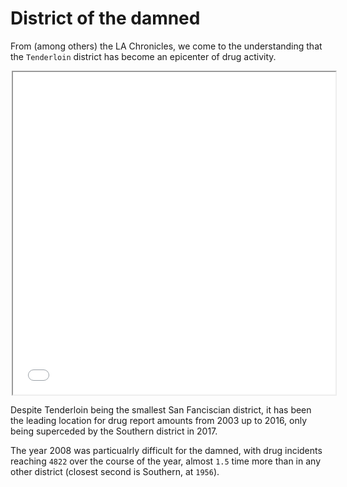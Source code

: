 # District of the damned

From (among others) the LA Chronicles, we come to the understanding that the `Tenderloin` district has become an epicenter of drug activity.

<div style="margin: 0 auto; width: 500px;">
    <iframe 
        class="ioda" 
        width="516px" height="516px" 
        src="assets/htmls/map.html"
        style="overflow: hidden;"
        >
    </iframe>
</div>

Despite Tenderloin being the smallest San Fanciscian district, it has been the leading location for drug report amounts from 2003 up to 2016, only being superceded by the Southern district in 2017.

The year 2008 was particualrly difficult for the damned, with drug incidents reaching `4822` over the course of the year, almost `1.5` time more than in any other district (closest second is Southern, at `1956`).
